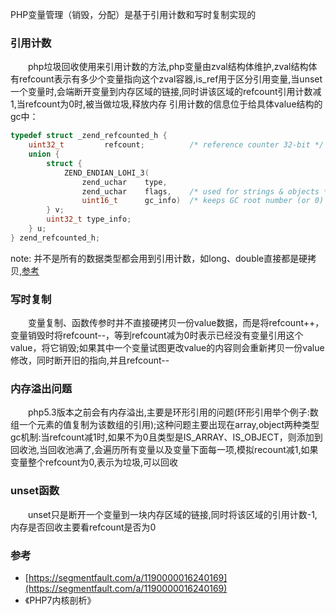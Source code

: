 PHP变量管理（销毁，分配）是基于引用计数和写时复制实现的

### 引用计数
&emsp;&emsp;php垃圾回收使用来引用计数的方法,php变量由zval结构体维护,zval结构体有refcount表示有多少个变量指向这个zval容器,is_ref用于区分引用变量,当unset一个变量时,会端断开变量到内存区域的链接,同时讲该区域的refcount引用计数减1,当refcount为0时,被当做垃圾,释放内存
引用计数的信息位于给具体value结构的gc中：
```c
typedef struct _zend_refcounted_h {
    uint32_t         refcount;          /* reference counter 32-bit */
    union {
        struct {
            ZEND_ENDIAN_LOHI_3(
                zend_uchar    type,
                zend_uchar    flags,    /* used for strings & objects */
                uint16_t      gc_info)  /* keeps GC root number (or 0) and color */
        } v;
        uint32_t type_info;
    } u;
} zend_refcounted_h;
```
note: 并不是所有的数据类型都会用到引用计数，如long、double直接都是硬拷贝,[参考](https://www.kancloud.cn/nickbai/php7/363267)

### 写时复制
&emsp;&emsp;变量复制、函数传参时并不直接硬拷贝一份value数据，而是将refcount++，变量销毁时将refcount--，等到refcount减为0时表示已经没有变量引用这个value，将它销毁;如果其中一个变量试图更改value的内容则会重新拷贝一份value修改，同时断开旧的指向,并且refcount--

### 内存溢出问题
&emsp;&emsp;php5.3版本之前会有内存溢出,主要是环形引用的问题(环形引用举个例子:数组一个元素的值复制为该数组的引用);这种问题主要出现在array,object两种类型  
gc机制:当refcount减1时,如果不为0且类型是IS_ARRAY、IS_OBJECT，则添加到回收池,当回收池满了,会遍历所有变量以及变量下面每一项,模拟recount减1,如果变量整个refcount为0,表示为垃圾,可以回收

### unset函数
&emsp;&emsp;unset只是断开一个变量到一块内存区域的链接,同时将该区域的引用计数-1,内存是否回收主要看refcount是否为0

### 参考
- [https://segmentfault.com/a/1190000016240169](https://segmentfault.com/a/1190000016240169)
- 《PHP7内核剖析》